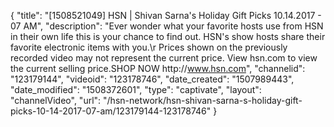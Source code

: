{
    "title": "[1508521049] HSN | Shivan Sarna's Holiday Gift Picks 10.14.2017 - 07 AM",
    "description": "Ever wonder what your favorite hosts use from HSN in their own life this is your chance to find out. HSN's show hosts share their favorite electronic items with you.\r Prices shown on the previously recorded video may not represent the current price.  View hsn.com to view the current selling price.SHOP NOW http:\/\/www.hsn.com",
    "channelid": "123179144",
    "videoid": "123178746",
    "date_created": "1507989443",
    "date_modified": "1508372601",
    "type": "captivate",
    "layout": "channelVideo",
    "url": "\/hsn-network\/hsn-shivan-sarna-s-holiday-gift-picks-10-14-2017-07-am\/123179144-123178746"
}